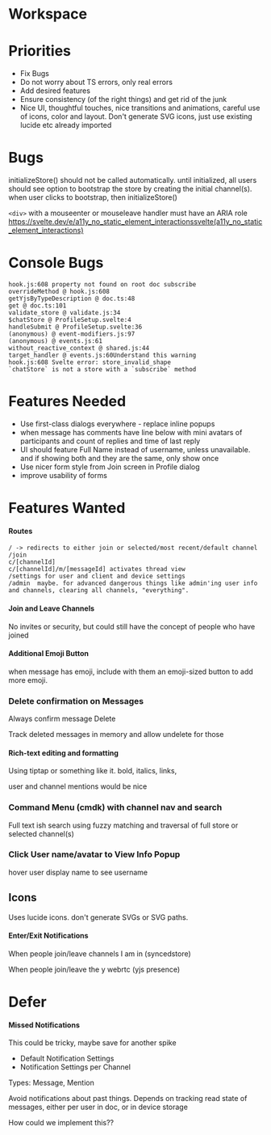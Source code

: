 # Workspace


# Priorities

- Fix Bugs
- Do not worry about TS errors, only real errors
- Add desired features
- Ensure consistency (of the right things) and get rid of the junk
- Nice UI, thoughtful touches, nice transitions and animations, careful use of icons, color and layout. Don't generate SVG icons, just use existing lucide etc already imported

# Bugs


initializeStore() should not be called automatically. 
until initialized, all users should see option to bootstrap the store by creating the initial channel(s). when user clicks to bootstrap, then initializeStore() 


`<div>` with a mouseenter or mouseleave handler must have an ARIA role
https://svelte.dev/e/a11y_no_static_element_interactionssvelte(a11y_no_static_element_interactions)



# Console Bugs

```
hook.js:608 property not found on root doc subscribe
overrideMethod @ hook.js:608
getYjsByTypeDescription @ doc.ts:48
get @ doc.ts:101
validate_store @ validate.js:34
$chatStore @ ProfileSetup.svelte:4
handleSubmit @ ProfileSetup.svelte:36
(anonymous) @ event-modifiers.js:97
(anonymous) @ events.js:61
without_reactive_context @ shared.js:44
target_handler @ events.js:60Understand this warning
hook.js:608 Svelte error: store_invalid_shape
`chatStore` is not a store with a `subscribe` method
```


# Features Needed

- Use first-class dialogs everywhere - replace inline popups
- when message has comments have line below with mini avatars of participants and count of replies and time of last reply
- UI should feature Full Name instead of username, unless unavailable. and if showing both and they are the same, only show once
- Use nicer form style from Join screen in Profile dialog 
- improve usability of forms

# Features Wanted

#### Routes

```
/ -> redirects to either join or selected/most recent/default channel
/join
c/[channelId]
c/[channelId]/m/[messageId] activates thread view
/settings for user and client and device settings
/admin  maybe. for advanced dangerous things like admin'ing user info and channels, clearing all channels, "everything". 
```

#### Join and Leave Channels

No invites or security, but could still have the concept of people who have joined

#### Additional Emoji Button

when message has emoji, include with them an emoji-sized button to add more emoji.

### Delete confirmation on Messages

Always confirm message Delete

Track deleted messages in memory and allow undelete for those 

#### Rich-text editing and formatting 

Using tiptap or something like it. bold, italics, links, 

user and channel mentions would be nice

### Command Menu (cmdk) with channel nav and search

Full text ish search using fuzzy matching and traversal of full store or selected channel(s)

### Click User name/avatar to View Info Popup

hover user display name to see username

## Icons 

Uses lucide icons. don't generate SVGs or SVG paths.




#### Enter/Exit Notifications 

When people join/leave channels I am in (syncedstore)

When people join/leave the y webrtc (yjs presence)


# Defer

####  Missed Notifications

This could be tricky, maybe save for another spike

- Default Notification Settings
- Notification Settings per Channel

Types: Message, Mention

Avoid notifications about past things. Depends on tracking read state of messages, either per user in doc, or in device storage

How could we implement this??

